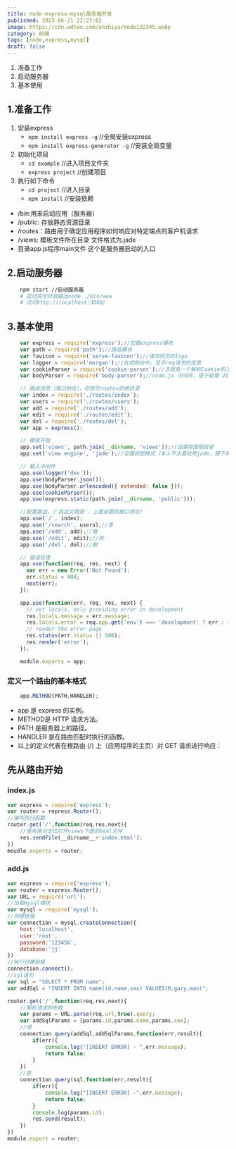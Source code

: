 ```yaml
---
title: node-express-mysql服务端开发
published: 2023-06-21 22:27:02
image: https://cdn.wdtwo.com/anzhiyu/node122345.webp
category: 前端
tags: [node,express,mysql]
draft: false
---
```

1. 准备工作
2. 启动服务器
3. 基本使用
<!--more-->
## 1.准备工作
1. 安装express
    - `npm install express -g`   //全局安装express
    - `npm install express-generator -g` //安装全局变量
2. 初始化项目
    - `cd example` //进入项目文件夹
    - `express project` //创建项目
3. 执行如下命令
    - `cd project` //进入目录
    - `npm install` //安装依赖
- /bin:用来启动应用（服务器）
- /public: 存放静态资源目录
- /routes：路由用于确定应用程序如何响应对特定端点的客户机请求
- /views: 模板文件所在目录 文件格式为.jade
- 目录app.js程序main文件 这个是服务器启动的入口

## 2.启动服务器
```bash
    npm start //启动服务器
    # 启动完毕终端输出node ./bin/www
    # 访问http://localhost:3000/
```
## 3.基本使用
```js
    var express = require('express');//加载express模块
    var path = require('path');//路径模块
    var favicon = require('serve-favicon');//请求网页的logo
    var logger = require('morgan');//在控制台中，显示req请求的信息
    var cookieParser = require('cookie-parser');//这就是一个解析Cookie的工具。通过req.cookies可以取到传过来的cookie，并把它们转成对象。
    var bodyParser = require('body-parser');//node.js 中间件，用于处理 JSON, Raw, Text 和 URL 编码的数据。

    // 路由信息（接口地址），存放在routes的根目录
    var index = require('./routes/index');
    var users = require('./routes/users');
    var add = require('./routes/add');
    var edit = require('./routes/edit');
    var del = require('./routes/del');
    var app = express();

    // 模板开始
    app.set('views', path.join(__dirname, 'views'));//设置视图根目录
    app.set('view engine', 'jade');//设置视图格式（本人不太喜欢用jade，接下来会交大家使用html格式的文件）

    // 载入中间件
    app.use(logger('dev'));
    app.use(bodyParser.json());
    app.use(bodyParser.urlencoded({ extended: false }));
    app.use(cookieParser());
    app.use(express.static(path.join(__dirname, 'public')));

    //配置路由，（'自定义路径'，上面设置的接口地址）
    app.use('/', index);
    app.use('/search', users);//查
    app.use('/add', add);//增
    app.use('/edit', edit);//改
    app.use('/del', del);//删

    // 错误处理
    app.use(function(req, res, next) {
      var err = new Error('Not Found');
      err.status = 404;
      next(err);
    });

    app.use(function(err, req, res, next) {
      // set locals, only providing error in development
      res.locals.message = err.message;
      res.locals.error = req.app.get('env') === 'development' ? err : {};
      // render the error page
      res.status(err.status || 500);
      res.render('error');
    });

    module.exports = app;
```
### 定义一个路由的基本格式
```javascript
    app.METHOD(PATH,HANDLER);
```
- app 是 express 的实例。
- METHOD是 HTTP 请求方法。
- PATH 是服务器上的路径。
- HANDLER 是在路由匹配时执行的函数。
- 以上的定义代表在根路由 (/) 上（应用程序的主页）对 GET 请求进行响应：

## 先从路由开始
### index.js
```javascript
var express = require('express');
var router = repress.Router();
//编写执行函数
router.get('/',function(req,res,next){
    //使用绝对定位打开views下面的html文件
    res.sendFile(__dirname__+'index.html');
})
moudle.exports = router;
```
### add.js
```javascript
var express = require('express');
var router = express.Router();
var URL = require('url');
//加载mysql模块
var mysql = require('mysql');
//创建链接
var connection = mysql.createConnection({
    host:'localhost',
    user:'root',
    password:'123456',
    database:'jj'
})
//执行创建链接
connection.connect();
//sql语句
var sql = "SELECT * FROM name";
var addSql = "INSERT INTO name(id,name,sex) VALUES(0,gary,man)";

router.get('/',function(req,res,next){
    //解析请求的参数
    var params = URL.parse(req.url,true).query;
    var addSqlParams = [params.id,params.name,params.sex];
    //增
    connection.query(addSql,addSqlParams,function(err,result){
        if(err){
            console.log("[INSERT ERROR] - ",err.message);
            return false;
        }
    })
    //查
    connection.query(sql,function(err,result){
        if(err){
            console.log("[INSERT ERROR] -",err.message);
            return false;
        }
        console.log(params.id);
        res.send(result);
    })
})
module.export = router;
```
